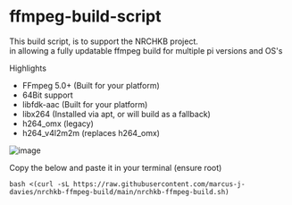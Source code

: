 # ffmpeg-build-script

This build script, is to support the NRCHKB project.  
in allowing a fully updatable ffmpeg build for multiple pi versions and OS's

Highlights

 - FFmpeg 5.0+ (Built for your platform)
 - 64Bit support
 - libfdk-aac (Built for your platform)
 - libx264 (Installed via apt, or will build as a fallback)
 - h264_omx (legacy)
 - h264_v4l2m2m (replaces h264_omx)

![image](https://user-images.githubusercontent.com/55892693/154429003-4a44ded7-73b2-45ee-8319-0691fdcf7c36.png)



Copy the below and paste it in your terminal (ensure root)
```
bash <(curl -sL https://raw.githubusercontent.com/marcus-j-davies/nrchkb-ffmpeg-build/main/nrchkb-ffmpeg-build.sh)
```

